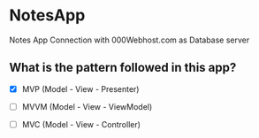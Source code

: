 # NotesApp
Notes App Connection with  000Webhost.com  as Database server
## What is the pattern followed in this app?
- [x] MVP    (Model - View - Presenter)
- [ ] MVVM   (Model - View - ViewModel)
- [ ] MVC    (Model - View - Controller)


